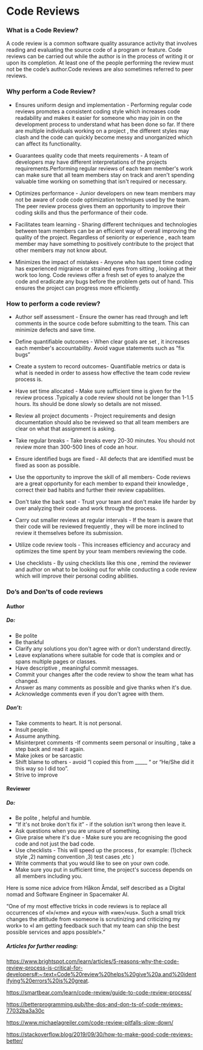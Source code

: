 
# Code Reviews

### **What is a Code Review?**

A code review is a common software quality assurance activity that involves reading and evaluating the source code of a program or feature. Code reviews can be carried out while the author is in the process of writing it or upon its completion. At least one of the people performing the review must not be the code’s author.Code reviews are also sometimes referred to peer reviews.

### **Why perform a Code Review?**

- Ensures uniform design and implementation - Performing regular code reviews promotes a consistent coding style which increases code readability and makes it easier for someone who may join in on the development process to understand what has been done so far. If there are multiple individuals working on a project , the different styles may clash and the code can quickly become messy and unorganized which can affect its functionality.

 - Guarantees quality code that meets requirements - A team of developers may have different interpretations of the projects  requirements.Performing regular reviews of each team member's work can make sure that all team members stay on track and aren't spending valuable time working on something that isn't required or necessary.

 - Optimizes performance - Junior developers on new team members may not be aware of code code optimization techniques used by the team. The peer review process gives them an opportunity to improve their coding skills and thus the performance of their code.

 - Facilitates team learning - Sharing different techniques and technologies between team members can be an efficient way of overall improving the quality of the project. Regardless of seniority or experience , each team member may have something to positively contribute to the project that other members may not know about.

- Minimizes the impact of mistakes - Anyone who has spent time coding has experienced migraines or strained eyes from sitting , looking at their work too long. Code reviews offer a fresh set of eyes to analyze the code and eradicate any bugs before the problem gets out of hand. This ensures the project can progress more efficiently.


### **How to perform a code review?**

- Author self assessment - Ensure the owner has read through and left comments in the source code before submitting to the team. This can minimize defects and save time.

- Define quantifiable outcomes - When clear goals are set , it increases each member's accountability. Avoid vague statements such as “fix bugs”

- Create a system to record outcomes- Quantifiable metrics or data is what is needed in order to assess how effective the team code review process is.

- Have set time allocated - Make sure sufficient time is given for the review process .Typically a code review should not be longer than 1-1.5 hours. Its should be done slowly so details are not missed.

- Review all project documents - Project requirements and design documentation should also be reviewed so that all team members are clear on what that assignment is asking. 

- Take regular breaks - Take breaks every 20-30 minutes. You should not review more than 300-500 lines of code an hour.

- Ensure identified bugs are fixed - All defects that are identified must be fixed as soon as possible. 
 
-  Use the opportunity to improve the skill of all members-
Code reviews are a great opportunity for each member to expand their knowledge , correct their bad habits and further their review capabilities.

- Don't take the back seat - Trust your team and don't make life harder by over analyzing their code and work through the process.

- Carry out smaller reviews at regular intervals - If the team is aware that their code will be reviewed frequently , they will be more inclined to review it themselves before its submission.

- Utilize code review tools - This increases efficiency and accuracy and optimizes the time spent by your team members reviewing the code.

- Use checklists - By using checklists like this one , remind the reviewer and author on what to be looking out for while conducting a code review which will improve their personal coding abilities.

### **Do’s and Don'ts of code reviews**

#### **Author**

##### **Do:**

- Be polite
- Be thankful
- Clarify any solutions you don't agree with or don’t understand directly.
- Leave explanations where suitable for code that is complex and or spans multiple pages or classes.
- Have descriptive , meaningful commit messages.
- Commit your changes after the code review to show the team what has changed.
- Answer as many comments as possible and give thanks when it's due.
- Acknowledge comments even if you don't agree with them.

##### **Don’t:**

- Take comments to heart. It is not personal.
- Insult people.
- Assume anything.
- Misinterpret comments -If comments seem personal or insulting , take a step back and read it again.
-  Make jokes or be sarcastic
- Shift blame to others - avoid “I copied this from _____ “ or “He/She did it this way so I did too”. 
- Strive to improve


#### **Reviewer**

##### **Do:**
- Be polite , helpful and humble.
- ”If it's not broke don't fix it” - if the solution isn't wrong then leave it.
- Ask questions when you are unsure of something.
- Give praise where it's due - Make sure you are recognising the good code and not just the bad code.
- Use checklists - This will speed up the process , for example: (1)check style ,2) naming convention ,3) test cases ,etc )
- Write comments that you would like to see on your own code.
- Make sure you put in sufficient time, the project's success depends on all members including you.


Here is some nice advice from Håkon Åmdal, self described as a Digital nomad and Software Engineer in Spacemaker AI. 

“One of my most effective tricks in code reviews is to replace all occurrences of «I»/«me» and «you» with «we»/«us». Such a small trick changes the attitude from «someone is scrutinizing and criticizing my work» to «I am getting feedback such that my team can ship the best possible services and apps possible!».”



##### Articles for further reading:

https://www.brightspot.com/learn/articles/5-reasons-why-the-code-review-process-is-critical-for-developers#:~:text=Code%20review%20helps%20give%20a,and%20identifying%20errors%20is%20great.


https://smartbear.com/learn/code-review/guide-to-code-review-process/

https://betterprogramming.pub/the-dos-and-don-ts-of-code-reviews-77032ba3a30c

https://www.michaelagreiler.com/code-review-pitfalls-slow-down/

https://stackoverflow.blog/2019/09/30/how-to-make-good-code-reviews-better/



